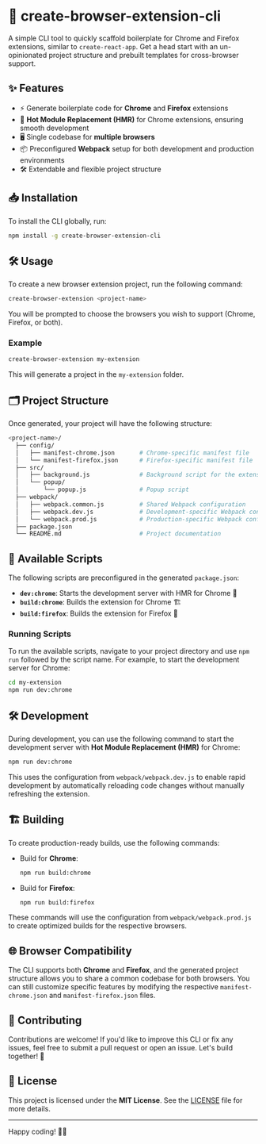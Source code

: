 # 🚀 create-browser-extension-cli

A simple CLI tool to quickly scaffold boilerplate for Chrome and Firefox extensions, similar to `create-react-app`. Get a head start with an un-opinionated project structure and prebuilt templates for cross-browser support.

## ✨ Features

- ⚡ Generate boilerplate code for **Chrome** and **Firefox** extensions
- 🔄 **Hot Module Replacement (HMR)** for Chrome extensions, ensuring smooth development
- 🖥️ Single codebase for **multiple browsers**
- 📦 Preconfigured **Webpack** setup for both development and production environments
- 🛠️ Extendable and flexible project structure

## 📥 Installation

To install the CLI globally, run:

```sh
npm install -g create-browser-extension-cli
```

## 🛠️ Usage

To create a new browser extension project, run the following command:

```sh
create-browser-extension <project-name>
```

You will be prompted to choose the browsers you wish to support (Chrome, Firefox, or both).

### Example

```sh
create-browser-extension my-extension
```

This will generate a project in the `my-extension` folder.

## 🗂️ Project Structure

Once generated, your project will have the following structure:

```bash
<project-name>/
  ├── config/
  │   ├── manifest-chrome.json       # Chrome-specific manifest file
  │   └── manifest-firefox.json      # Firefox-specific manifest file
  ├── src/
  │   ├── background.js              # Background script for the extension
  │   └── popup/
  │       └── popup.js               # Popup script
  ├── webpack/
  │   ├── webpack.common.js          # Shared Webpack configuration
  │   ├── webpack.dev.js             # Development-specific Webpack configuration
  │   └── webpack.prod.js            # Production-specific Webpack configuration
  ├── package.json
  └── README.md                      # Project documentation
```

## 📜 Available Scripts

The following scripts are preconfigured in the generated `package.json`:

- **`dev:chrome`**: Starts the development server with HMR for Chrome 🔄
- **`build:chrome`**: Builds the extension for Chrome 🏗️
- **`build:firefox`**: Builds the extension for Firefox 🦊

### Running Scripts

To run the available scripts, navigate to your project directory and use `npm run` followed by the script name. For example, to start the development server for Chrome:

```bash
cd my-extension
npm run dev:chrome
```

## 🛠️ Development

During development, you can use the following command to start the development server with **Hot Module Replacement (HMR)** for Chrome:

```bash
npm run dev:chrome
```

This uses the configuration from `webpack/webpack.dev.js` to enable rapid development by automatically reloading code changes without manually refreshing the extension.

## 🏗️ Building

To create production-ready builds, use the following commands:

- Build for **Chrome**:

  ```bash
  npm run build:chrome
  ```

- Build for **Firefox**:

  ```bash
  npm run build:firefox
  ```

These commands will use the configuration from `webpack/webpack.prod.js` to create optimized builds for the respective browsers.

## 🌐 Browser Compatibility

The CLI supports both **Chrome** and **Firefox**, and the generated project structure allows you to share a common codebase for both browsers. You can still customize specific features by modifying the respective `manifest-chrome.json` and `manifest-firefox.json` files.

## 🤝 Contributing

Contributions are welcome! If you'd like to improve this CLI or fix any issues, feel free to submit a pull request or open an issue. Let's build together! 💪

## 📄 License

This project is licensed under the **MIT License**. See the [LICENSE](./LICENSE) file for more details.

---

Happy coding! 🚀🎉
